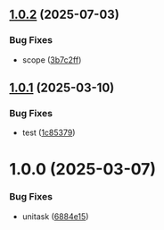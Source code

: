 ## [1.0.2](https://github.com/KhanhTQ-hub/com.ktgame.unitask/compare/v1.0.1...v1.0.2) (2025-07-03)


### Bug Fixes

* scope ([3b7c2ff](https://github.com/KhanhTQ-hub/com.ktgame.unitask/commit/3b7c2ff3765b3250a9d7d5d54cb5671559f71666))

## [1.0.1](https://github.com/KhanhTQ-hub/com.ktgame.unitask/compare/v1.0.0...v1.0.1) (2025-03-10)


### Bug Fixes

* test ([1c85379](https://github.com/KhanhTQ-hub/com.ktgame.unitask/commit/1c853793d0bbf37d22ae04ee0103fae85edcf3cb))

# 1.0.0 (2025-03-07)


### Bug Fixes

* unitask ([6884e15](https://github.com/KhanhTQ-hub/com.ktgame.unitask/commit/6884e15dfa38cd64c0ba37bbe66d06e03d57193e))
